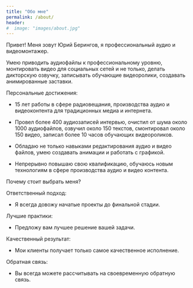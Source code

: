 ```yaml
---
title: "Обо мне"
permalink: /about/
header:
#  image: "images/about.jpg"
---
```

Привет! Меня зовут Юрий Берингов, я профессиональный аудио и видеомонтажер.

Умею приводить аудиофайлы к профессиональному уровню, монтировать видео для социальных сетей и не только, делать дикторскую озвучку, записывать обучающие видеоролики, создавать анимированные заставки.


Персональные достижения:
- 15 лет работы в сфере радиовещания, производства аудио и видеоконтента для традиционных медиа и интернета.

* Провел более 400 аудиозаписей интервью, очистил от шума около 1000 аудиофайлов, озвучил около 150 текстов, смонтировал около 150 видео, записал более 10 часов обучающих видеороликов.

* Обладаю не только навыками редактирования аудио и видео файлов, умею создавать анимации и работать с графикой.

* Непрерывно повышаю свою квалификацию, обучаюсь новым технологиям в сфере производства аудио и видео контента.

Почему стоит выбрать меня?

Ответственный подход:
* Я всегда довожу начатые проекты до финальной стадии.

Лучшие практики:
* Предложу вам лучшее решение вашей задачи.

Качественный результат:
* Мои клиенты получает только самое качественное исполнение.

Обратная связь:
* Вы всегда можете рассчитывать на своевременную обратную связь.
